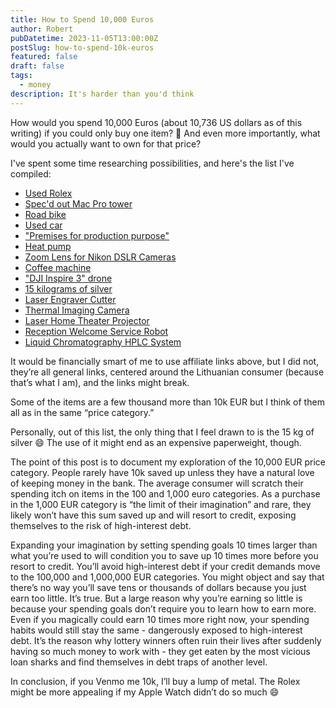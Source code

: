 ```yaml
---
title: How to Spend 10,000 Euros
author: Robert
pubDatetime: 2023-11-05T13:00:00Z
postSlug: how-to-spend-10k-euros
featured: false
draft: false
tags:
  - money
description: It's harder than you'd think
---
```


How would you spend 10,000 Euros (about 10,736 US dollars as of this writing) if you could only buy one item? 🤔 And even more importantly, what would you actually want to own for that price?

I've spent some time researching possibilities, and here's the list I've compiled:

- [Used Rolex](https://www.zeitauktion.com/en/ROLEX-GMT-MASTER-II-STEEL-AUTOMATIC-MEN-S-WATCH-16760-2304660)
- [Spec'd out Mac Pro tower](https://www.apple.com/shop/buy-mac/mac-pro/tower)
- [Road bike](https://ultrabike.lt/lt/plento-dviraciai/2364-3751-pinarello-dogma-f-disc-granfondo-anniversary-racing-green-anniversary-plento-dviratis.html#/85-dydis-53)
- [Used car](https://autoplius.lt/skelbimai/naudoti-automobiliai?sell_price_from=10000&sell_price_to=11000)
- ["Premises for production purpose"](https://www.aruodas.lt/patalpos-utenoje-jotauciu-k-zirgu-g-jaukiame-jotauciu-kaimelyje-gamtos-apsuptyje-3-341148/)
- [Heat pump](https://www.perkunibe.lt/parduotuve/?orderby=price-desc)
- [Zoom Lens for Nikon DSLR Cameras](https://www.amazon.com/Nikon-NIKKOR-Vibration-Reduction-Cameras/dp/B00B7O31B8/ref=sr_1_1?crid=23PJYKYP0BLFI&keywords=nikon+af-s&qid=1699186581&sprefix=nikon+af-s%2Caps%2C196&sr=8-1)
- [Coffee machine](https://mikokava.lt/lt/kavos-aparatai/kavinems/rancilio/kavos-aparatas-rancilio-classe-11-usb-xcelsius/)
- ["DJI Inspire 3" drone](https://store.dji.com/lt/product/dji-inspire-3?vid=136551)
- [15 kilograms of silver](https://www.florinus.lt/lt/sidabras/sidabro-luitai/15-kg-standartinis-investicinio-sidabro-luitas-valcambi)
- [Laser Engraver Cutter](https://www.amazon.com/Engraver-1300x900mm-Lifting-Honeycomb-Workbench/dp/B08P4KFXQK/ref=sr_1_16?crid=3FLW1QQN7SBXM&keywords=laser%2Bcutter&qid=1699186880&sprefix=laser%2Bcutte%2Caps%2C219&sr=8-16&th=1)
- [Thermal Imaging Camera](https://www.amazon.com/FLIR-E76-Advanced-24%C2%B0-14%C2%B0/dp/B08RLDBFZM/ref=sr_1_6?crid=6D7UYMMMXKZM&keywords=thermal%2Bcamera&qid=1699186952&sprefix=thermal%2Bcamera%2Caps%2C181&sr=8-6&th=1)
- [Laser Home Theater Projector](https://www.amazon.com/Sony-VPL-XW6000ES-Theater-Projector-Native/dp/B09XC1N86M/ref=sr_1_3?crid=3NFSBGOGISR5K&keywords=sony%2Bprojector&qid=1699186989&sprefix=sony%2Bprojec%2Caps%2C188&sr=8-3&th=1)
- [Reception Welcome Service Robot](https://www.amazon.com/Publicity-Automatic-Navigation-Reception-Welcome/dp/B08VWK1FW4/ref=sr_1_9?crid=1F3Y2X1WCU3Z1&keywords=aoborobot&qid=1699187048&sprefix=aoborobo%2Caps%2C184&sr=8-9)
- [Liquid Chromatography HPLC System](https://www.alibaba.com/product-detail/Gradient-Liquid-Chromatograph-BIOBASE-China-High_1600602781452.html?spm=a2700.galleryofferlist.normal_offer.d_image.2b0c6b44bfMZxp)

It would be financially smart of me to use affiliate links above, but I did not, they’re all general links, centered around the Lithuanian consumer (because that’s what I am), and the links might break.

Some of the items are a few thousand more than 10k EUR but I think of them all as in the same “price category.”

Personally, out of this list, the only thing that I feel drawn to is the 15 kg of silver 😄 The use of it might end as an expensive paperweight, though.

The point of this post is to document my exploration of the 10,000 EUR price category. People rarely have 10k saved up unless they have a natural love of keeping money in the bank. The average consumer will scratch their spending itch on items in the 100 and 1,000 euro categories. As a purchase in the 1,000 EUR category is “the limit of their imagination” and rare, they likely won’t have this sum saved up and will resort to credit, exposing themselves to the risk of high-interest debt.

Expanding your imagination by setting spending goals 10 times larger than what you’re used to will condition you to save up 10 times more before you resort to credit. You’ll avoid high-interest debt if your credit demands move to the 100,000 and 1,000,000 EUR categories.
You might object and say that there’s no way you’ll save tens or thousands of dollars because you just earn too little. It’s true. But a large reason why you’re earning so little is because your spending goals don’t require you to learn how to earn more. Even if you magically could earn 10 times more right now, your spending habits would still stay the same - dangerously exposed to high-interest debt. It’s the reason why lottery winners often ruin their lives after suddenly having so much money to work with - they get eaten by the most vicious loan sharks and find themselves in debt traps of another level.

In conclusion, if you Venmo me 10k, I’ll buy a lump of metal. The Rolex might be more appealing if my Apple Watch didn’t do so much 😄
